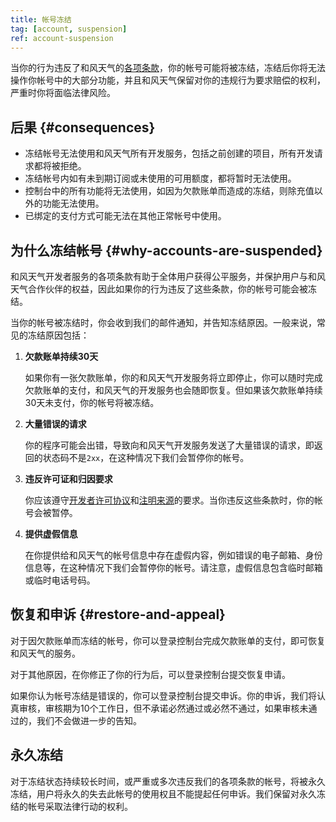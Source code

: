 ```yaml
---
title: 帐号冻结
tag: [account, suspension]
ref: account-suspension
---
```


当你的行为违反了和风天气的[各项条款](/docs/terms/)，你的帐号可能将被冻结，冻结后你将无法操作你帐号中的大部分功能，并且和风天气保留对你的违规行为要求赔偿的权利，严重时你将面临法律风险。

## 后果 {#consequences}

- 冻结帐号无法使用和风天气所有开发服务，包括之前创建的项目，所有开发请求都将被拒绝。
- 冻结帐号内如有未到期订阅或未使用的可用额度，都将暂时无法使用。
- 控制台中的所有功能将无法使用，如因为欠款账单而造成的冻结，则除充值以外的功能无法使用。
- 已绑定的支付方式可能无法在其他正常帐号中使用。

## 为什么冻结帐号 {#why-accounts-are-suspended}

和风天气开发者服务的各项条款有助于全体用户获得公平服务，并保护用户与和风天气合作伙伴的权益，因此如果你的行为违反了这些条款，你的帐号可能会被冻结。

当你的帐号被冻结时，你会收到我们的邮件通知，并告知冻结原因。一般来说，常见的冻结原因包括：

1. **欠款账单持续30天**
   
   如果你有一张欠款账单，你的和风天气开发服务将立即停止，你可以随时完成欠款账单的支付，和风天气的开发服务也会随即恢复。但如果该欠款账单持续30天未支付，你的帐号将被冻结。

2. **大量错误的请求**
   
   你的程序可能会出错，导致向和风天气开发服务发送了大量错误的请求，即返回的状态码不是`2xx`，在这种情况下我们会暂停你的帐号。
   
3. **违反许可证和归因要求**
   
   你应该遵守[开发者许可协议](/docs/terms/tos/)和[注明来源](/docs/terms/attribution/)的要求。当你违反这些条款时，你的帐号会被暂停。

4. **提供虚假信息**
   
   在你提供给和风天气的帐号信息中存在虚假内容，例如错误的电子邮箱、身份信息等，在这种情况下我们会暂停你的帐号。请注意，虚假信息包含临时邮箱或临时电话号码。

## 恢复和申诉 {#restore-and-appeal}

对于因欠款账单而冻结的帐号，你可以登录控制台完成欠款账单的支付，即可恢复和风天气的服务。

对于其他原因，在你修正了你的行为后，可以登录控制台提交恢复申请。

如果你认为帐号冻结是错误的，你可以登录控制台提交申诉。你的申诉，我们将认真审核，审核期为10个工作日，但不承诺必然通过或必然不通过，如果审核未通过的，我们不会做进一步的告知。

## 永久冻结

对于冻结状态持续较长时间，或严重或多次违反我们的各项条款的帐号，将被永久冻结，用户将永久的失去此帐号的使用权且不能提起任何申诉。我们保留对永久冻结的帐号采取法律行动的权利。






